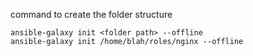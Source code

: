 command to create the folder structure
```
ansible-galaxy init <folder path> --offline
ansible-galaxy init /home/blah/roles/nginx --offline
```
